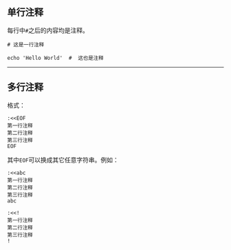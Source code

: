 ## 单行注释

每行中`#`之后的内容均是注释。

```shell
# 这是一行注释

echo 'Hello World'  #  这也是注释
```

---

## 多行注释

格式：

```shell
:<<EOF
第一行注释
第二行注释
第三行注释
EOF
```

其中`EOF`可以换成其它任意字符串。例如：

```shell
:<<abc
第一行注释
第二行注释
第三行注释
abc

:<<!
第一行注释
第二行注释
第三行注释
!
```